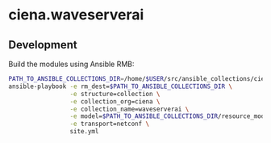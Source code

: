 # ciena.waveserverai

## Development

Build the modules using Ansible RMB:

```bash
PATH_TO_ANSIBLE_COLLECTIONS_DIR=/home/$USER/src/ansible_collections/ciena/waveserverai
ansible-playbook -e rm_dest=$PATH_TO_ANSIBLE_COLLECTIONS_DIR \
                 -e structure=collection \
                 -e collection_org=ciena \
                 -e collection_name=waveserverai \
                 -e model=$PATH_TO_ANSIBLE_COLLECTIONS_DIR/resource_module_models/xcvrs/waveserverai_xcvrs.yml \
                 -e transport=netconf \
                 site.yml
```
